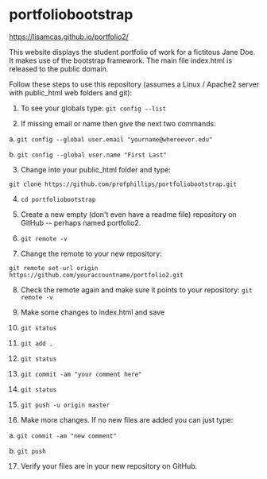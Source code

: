 # portfoliobootstrap 
https://lisamcas.github.io/portfolio2/

This website displays the student portfolio of work for a fictitous Jane Doe. It makes use of the bootstrap framework. 
The main file index.html is released to the public domain. 

Follow these steps to use this repository (assumes a Linux / Apache2 server with public_html web folders and git):

1. To see your globals type: `git config --list`

2. If missing email or name then give the next two commands:

 a. `git config --global user.email "yourname@whereever.edu"` 

 b. `git config --global user.name "First Last"` 

3. Change into your public_html folder and type:

 `git clone https://github.com/profphillips/portfoliobootstrap.git`

4. `cd portfoliobootstrap`

5. Create a new empty (don't even have a readme file) repository on GitHub -- perhaps named portfolio2.

6. `git remote -v`

7. Change the remote to your new repository: 

 `git remote set-url origin https://github.com/youraccountname/portfolio2.git` 

8. Check the remote again and make sure it points to your repository: `git remote -v`

9. Make some changes to index.html and save

10. `git status`

11. `git add .`

12. `git status`

13. `git commit -am "your comment here"`

14. `git status`

15. `git push -u origin master`

16. Make more changes. If no new files are added you can just type:

 a. `git commit -am "new comment"`

 b. `git push`

17. Verify your files are in your new repository on GitHub.
